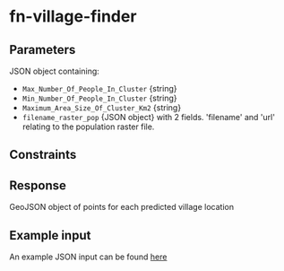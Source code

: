 # fn-village-finder

## Parameters

JSON object containing:

- `Max_Number_Of_People_In_Cluster` {string} 
- `Min_Number_Of_People_In_Cluster` {string} 
- `Maximum_Area_Size_Of_Cluster_Km2` {string}
- `filename_raster_pop` {JSON object} with 2 fields. 'filename' and 'url' relating to the population raster file.


## Constraints


## Response
GeoJSON object of points for each predicted village location
	
## Example input
An example JSON input can be found [here](https://raw.githubusercontent.com/disarm-platform/fn-village-finder/master/fn-village-finder/function/test_req.json)
